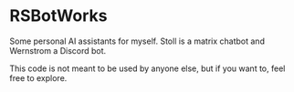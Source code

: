 # RSBotWorks

Some personal AI assistants for myself.
Stoll is a matrix chatbot and Wernstrom a Discord bot.

This code is not meant to be used by anyone else, but if you want to, feel free to explore.
